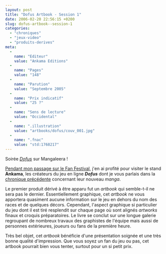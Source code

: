 ```yaml
---
layout: post
title: "Dofus Artbook - Session 1"
date: 2006-02-20 22:56:15 +0200
slug: dofus-artbook--session-1
categories:
  - "chroniques"
  - "jeux-video"
  - "produits-derives"
meta:
  -
    name: "Editeur"
    value: "Ankama Editions"
  -
    name: "Pages"
    value: "148"
  -
    name: "Parution"
    value: "Septembre 2005"
  -
    name: "Prix indicatif"
    value: "25 ?"
  -
    name: "Sens de lecture"
    value: "Occidental"
  -
    name: ".illustration"
    value: "artbooks/dofus/couv_001.jpg"
  -
    name: ".fnac"
    value: "std:1768217"
---
```


Soirée [_Dofus_](http://www.dofus.com) sur Mangaleera !

[Pendant mon passage sur le Fan Festival](http://www.mangaleera.com/index.php/fan-festival-%e2%80%93-cannes-2006), j'en ai profité pour visiter le stand **Ankama**, les créateurs du jeu en ligne **_Dofus_** dont je vous parlais dans la [chronique précédente](http://www.mangaleera.com/index.php/dofus-%e2%80%93-vol-1) concernant leur nouveau _manga_.

Le premier produit dérivé à être apparu fut un _artbook_ qui semble-t-il ne sera pas le dernier. Essentiellement graphique, cet _artbook_ ne vous apportera quasiment aucune information sur le jeu en dehors du nom des races et de quelques décors. Cependant, l'aspect graphique si particulier du jeu dont il est tiré resplendit sur chaque page où sont alignés _artworks_ finaux et croquis préparatoires. Le livre se conclut sur une longue galerie regroupant de nombreux travaux des graphistes de l'équipe mais aussi de personnes extérieures, joueurs ou fans de la première heure.

Très bel objet, cet _artbook_ bénéficie d'une présentation soignée et une très bonne qualité d'impression. Que vous soyez un fan du jeu ou pas, cet artbook pourrait bien vous tenter, surtout pour un si petit prix.